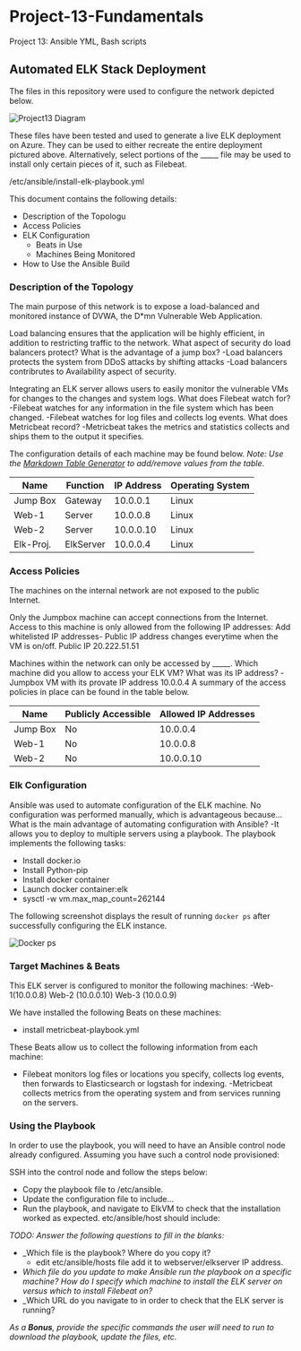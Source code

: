 # Project-13-Fundamentals
Project 13: Ansible YML, Bash scripts
## Automated ELK Stack Deployment

The files in this repository were used to configure the network depicted below.

![Project13 Diagram](https://user-images.githubusercontent.com/34134757/167068256-f1fdbd1f-dcfc-44e2-8e01-7ca4906f8c9d.png)


These files have been tested and used to generate a live ELK deployment on Azure. They can be used to either recreate the entire deployment pictured above. Alternatively, select portions of the _____ file may be used to install only certain pieces of it, such as Filebeat.

  /etc/ansible/install-elk-playbook.yml

This document contains the following details:
- Description of the Topologu
- Access Policies
- ELK Configuration
  - Beats in Use
  - Machines Being Monitored
- How to Use the Ansible Build


### Description of the Topology

The main purpose of this network is to expose a load-balanced and monitored instance of DVWA, the D*mn Vulnerable Web Application.

Load balancing ensures that the application will be highly efficient, in addition to restricting traffic to the network.
What aspect of security do load balancers protect? What is the advantage of a jump box?
  -Load balancers protects the system from DDoS attacks by shifting attacks
  -Load balancers contribrutes to Availability aspect of security.

Integrating an ELK server allows users to easily monitor the vulnerable VMs for changes to the changes and system logs.
  What does Filebeat watch for?
    -Filebeat watches for any information in the file system which has been changed.
    -Filebeat watches for log files and collects log events.
   What does Metricbeat record?
    -Metricbeat takes the metrics and statistics collects and ships them to the output it specifies.

The configuration details of each machine may be found below.
_Note: Use the [Markdown Table Generator](http://www.tablesgenerator.com/markdown_tables) to add/remove values from the table_.

| Name     | Function | IP Address | Operating System |
|----------|----------|------------|------------------|
| Jump Box | Gateway  | 10.0.0.1   | Linux            |
| Web-1    | Server   | 10.0.0.8   | Linux            |
| Web-2    | Server   | 10.0.0.10  | Linux            |
| Elk-Proj.| ElkServer| 10.0.0.4   | Linux            |

### Access Policies

The machines on the internal network are not exposed to the public Internet. 

Only the Jumpbox machine can accept connections from the Internet. Access to this machine is only allowed from the following IP addresses:
Add whitelisted IP addresses- Public IP address changes everytime when the VM is on/off. Public IP 20.222.51.51

Machines within the network can only be accessed by _____.
Which machine did you allow to access your ELK VM? What was its IP address?
 -Jumpbox VM with its provate IP address 10.0.0.4
A summary of the access policies in place can be found in the table below.

| Name     | Publicly Accessible | Allowed IP Addresses |
|----------|---------------------|----------------------|
| Jump Box | No                  | 10.0.0.4             |
| Web-1    | No                  | 10.0.0.8             |
| Web-2    | No                  | 10.0.0.10            |

### Elk Configuration

Ansible was used to automate configuration of the ELK machine. No configuration was performed manually, which is advantageous because...
What is the main advantage of automating configuration with Ansible?
  -It allows you to deploy to multiple servers using a playbook.
The playbook implements the following tasks:
- Install docker.io
- Install Python-pip
- Install docker container
- Launch docker container:elk
- sysctl -w vm.max_map_count=262144

The following screenshot displays the result of running `docker ps` after successfully configuring the ELK instance.


![Docker ps](https://user-images.githubusercontent.com/34134757/167221670-9cc71034-bced-4689-b25b-22e7b60a5b11.png)

### Target Machines & Beats
This ELK server is configured to monitor the following machines:
-Web-1(10.0.0.8) Web-2 (10.0.0.10) Web-3 (10.0.0.9)

We have installed the following Beats on these machines:
- install metricbeat-playbook.yml

These Beats allow us to collect the following information from each machine:
- Filebeat monitors log files or locations you specify, collects log events, then forwards to Elasticsearch or logstash for indexing. 
-Metricbeat collects metrics from the operating system and from services running on the servers. 
### Using the Playbook
In order to use the playbook, you will need to have an Ansible control node already configured. Assuming you have such a control node provisioned: 

SSH into the control node and follow the steps below:
- Copy the playbook file to /etc/ansible.
- Update the configuration file to include...
- Run the playbook, and navigate to ElkVM to check that the installation worked as expected. etc/ansible/host should include: 

_TODO: Answer the following questions to fill in the blanks:_
- _Which file is the playbook? Where do you copy it?
  - edit etc/ansible/hosts file add it to webserver/elkserver IP address.
- _Which file do you update to make Ansible run the playbook on a specific machine? How do I specify which machine to install the ELK server on versus which to install Filebeat on?_
- _Which URL do you navigate to in order to check that the ELK server is running?
  
_As a **Bonus**, provide the specific commands the user will need to run to download the playbook, update the files, etc._
